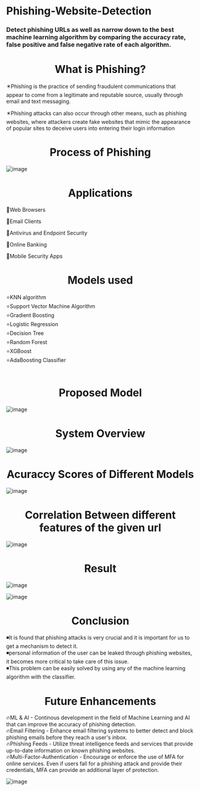 # Phishing-Website-Detection
<h3>Detect phishing URLs as well as narrow down to the best machine learning algorithm by comparing the accuracy rate, false positive and false negative rate of each algorithm.</h3>

<h1 align="center">What is Phishing?</h1>

✴️Phishing is the practice of sending fraudulent communications that appear to come from a legitimate and reputable source, usually through email and text messaging.

✴️Phishing attacks can also occur through other means, such as phishing websites, where attackers create fake websites that mimic the appearance of popular sites to deceive users into entering their login information


<h1 align="center">Process of Phishing</h1>

![image](https://github.com/HashimHB/Phishing-Website-Detection/assets/78270317/f619a93f-94a4-4489-8e68-499d2dba316b)


<h1 align="center">Applications</h1>

📌Web Browsers

📌Email Clients

📌Antivirus and Endpoint Security 

📌Online Banking

📌Mobile Security Apps


<h1 align="center">Models used</h1>

⭐KNN algorithm <br>
⭐Support Vector Machine Algorithm <br>
⭐Gradient Boosting<br>
⭐Logistic Regression <br>
⭐Decision Tree<br>
⭐Random Forest<br>
⭐XGBoost<br>
⭐AdaBoosting Classifier<br> 


<h1 align="center">Proposed Model</h1>

![image](https://github.com/HashimHB/Phishing-Website-Detection/assets/78270317/8a1ddaa6-43f0-4bb1-80e2-adb60b0a3ddd)

<h1 align="center">System Overview</h1>

![image](https://github.com/HashimHB/Phishing-Website-Detection/assets/78270317/3fd614d9-667a-4a94-a636-bc8c1e7ad653)


<h1 align="center">Acuraccy Scores of Different Models</h1>

![image](https://github.com/HashimHB/Phishing-Website-Detection/assets/78270317/bab62c48-1d29-457a-8283-46b61a70129b)


 <h1 align="center">Correlation Between different features of the given url</h1>


![image](https://github.com/HashimHB/Phishing-Website-Detection/assets/78270317/773fe1b1-7b69-47a1-9489-b3304340ea90)


<h1 align="center">Result</h1>

![image](https://github.com/HashimHB/Phishing-Website-Detection/assets/78270317/a68e1983-dd6f-4d86-9869-5307cf2747bb)

![image](https://github.com/HashimHB/Phishing-Website-Detection/assets/78270317/61e797b0-4ab4-4c5a-81b8-cec0550fab43)




<h1 align="center">Conclusion</h1>

◾It is found that phishing attacks is very crucial and it is important for us to get a mechanism to detect it. <br>
◾personal information of the user can be leaked through phishing websites, it becomes more critical to take care of this issue.<br>
◾This problem can be easily solved by using any of the machine learning algorithm with the classifier. 


<h1 align="center">Future Enhancements</h1>

🔥ML & AI - Continous development in the field of Machine Learning and AI that can improve the accuracy of phishing detection.<br>
🔥Email Filtering - Enhance email filtering systems to better detect and block phishing emails before they reach a user's inbox.<br>
🔥Phishing Feeds - Utilize threat intelligence feeds and services that provide up-to-date information on known phishing websites.<br>
🔥Multi-Factor-Authentication - Encourage or enforce the use of MFA for online services. Even if users fall for a phishing attack and provide their credentials, MFA can provide an additional layer of protection.<br>


![image](https://github.com/Saileshthedon/Phishing-Website-Detection/assets/78270317/226271fa-d575-4f7f-98ec-b6ed3a73bf1f)


